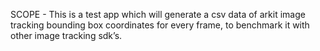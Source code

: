 SCOPE - This is a test app which will generate a csv data of arkit image tracking bounding box coordinates for every frame, to benchmark it with other image tracking sdk’s.
